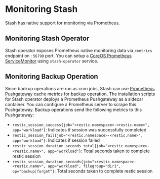 # Monitoring Stash

Stash has native support for monitoring via Prometheus.

## Monitoring Stash Operator
Stash operator exposes Prometheus native monitoring data via `/metrics` endpoint on `:56790` port. You can setup a [CoreOS Prometheus ServiceMonitor](https://github.com/coreos/prometheus-operator) using `stash-operator` service.

## Monitoring Backup Operation
Since backup operations are run as cron jobs, Stash can use [Prometheus Pushgateway](https://github.com/prometheus/pushgateway) cache metrics for backup operation. The installation scripts for Stash operator deploys a Prometheus Pushgateway as a sidecar container. You can configure a Prometheus server to scrape this Pushgateway. Backup operations send the following metrics to this Pushgateway:

 - `restic_session_success{job="<restic.namespace>-<restic.name>", app="workload"}`: Indicates if session was successfully completed
 - `restic_session_fail{job="<restic.namespace>-<restic.name>", app="workload"}`: Indicates if session failed
 - `restic_session_duration_seconds_total{job="<restic.namespace>-<restic.name>", app="workload"}`: Total seconds taken to complete restic session
 - `restic_session_duration_seconds{job="<restic.namespace>-<restic.name>", app="workload", filegroup="dir1", op="backup|forget"}`: Total seconds taken to complete restic session
